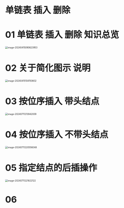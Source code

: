 # 单链表 插入 删除



# 01 单链表 插入 删除 知识总览

<img src="https://cvp.oss-cn-shanghai.aliyuncs.com/picgo/202404150906021.png" alt="image-20240415090623953" style="zoom:50%;" />



# 02 关于简化图示 说明

<img src="https://cvp.oss-cn-shanghai.aliyuncs.com/picgo/202404151041667.png" alt="image-20240415104150602" style="zoom:50%;" />



# 03 按位序插入 带头结点

<img src="https://cvp.oss-cn-shanghai.aliyuncs.com/picgo/202407112139554.png" alt="image-20240711213942009" style="zoom:50%;" />



# 04 按位序插入 不带头结点

<img src="https://cvp.oss-cn-shanghai.aliyuncs.com/picgo/202407112205393.png" alt="image-20240711220556048" style="zoom:50%;" />



# 05 指定结点的后插操作

<img src="C:\Users\51532\AppData\Roaming\Typora\typora-user-images\image-20240711221822122.png" alt="image-20240711221822122" style="zoom:50%;" />



# 06 
